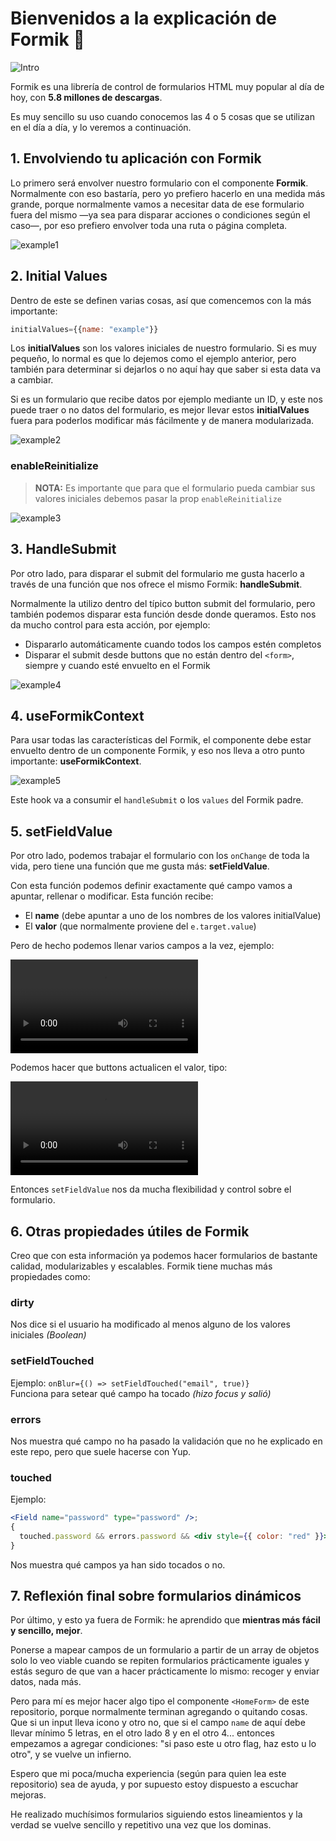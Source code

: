 # Bienvenidos a la explicación de Formik 🚀

![Intro](./src/app/assets/intro.png)

Formik es una librería de control de formularios HTML muy popular al día de hoy, con **5.8 millones de descargas**.

Es muy sencillo su uso cuando conocemos las 4 o 5 cosas que se utilizan en el día a día, y lo veremos a continuación.

## 1. Envolviendo tu aplicación con Formik

Lo primero será envolver nuestro formulario con el componente **Formik**.  
Normalmente con eso bastaría, pero yo prefiero hacerlo en una medida más grande, porque normalmente vamos a necesitar data de ese formulario fuera del mismo —ya sea para disparar acciones o condiciones según el caso—, por eso prefiero envolver toda una ruta o página completa.

![example1](./src/app/assets/example1.png)

## 2. Initial Values

Dentro de este se definen varias cosas, así que comencemos con la más importante:

```jsx
initialValues={{name: "example"}}
```

Los **initialValues** son los valores iniciales de nuestro formulario. Si es muy pequeño, lo normal es que lo dejemos como el ejemplo anterior, pero también para determinar si dejarlos o no aquí hay que saber si esta data va a cambiar.

Si es un formulario que recibe datos por ejemplo mediante un ID, y este nos puede traer o no datos del formulario, es mejor llevar estos **initialValues** fuera para poderlos modificar más fácilmente y de manera modularizada.

![example2](./src/app/assets/example_initialValues.png)

### enableReinitialize

> **NOTA:** Es importante que para que el formulario pueda cambiar sus valores iniciales debemos pasar la prop `enableReinitialize`

![example3](./src/app/assets/example_enableReinitialize.png)

## 3. HandleSubmit

Por otro lado, para disparar el submit del formulario me gusta hacerlo a través de una función que nos ofrece el mismo Formik: **handleSubmit**.

Normalmente la utilizo dentro del típico button submit del formulario, pero también podemos disparar esta función desde donde queramos. Esto nos da mucho control para esta acción, por ejemplo:

- Dispararlo automáticamente cuando todos los campos estén completos
- Disparar el submit desde buttons que no están dentro del `<form>`, siempre y cuando esté envuelto en el Formik

![example4](./src/app/assets/example_handleSubmit.png)

## 4. useFormikContext

Para usar todas las características del Formik, el componente debe estar envuelto dentro de un componente Formik, y eso nos lleva a otro punto importante: **useFormikContext**.

![example5](./src/app/assets/example_useFormikContext.png)

Este hook va a consumir el `handleSubmit` o los `values` del Formik padre.

## 5. setFieldValue

Por otro lado, podemos trabajar el formulario con los `onChange` de toda la vida, pero tiene una función que me gusta más: **setFieldValue**.

Con esta función podemos definir exactamente qué campo vamos a apuntar, rellenar o modificar. Esta función recibe:

- El **name** (debe apuntar a uno de los nombres de los valores initialValue)
- El **valor** (que normalmente proviene del `e.target.value`)

Pero de hecho podemos llenar varios campos a la vez, ejemplo:

![example6](./src/app/assets/example_diferents_inputs.mov)

Podemos hacer que buttons actualicen el valor, tipo:

![example7](./src/app/assets/example_numbers.mov)

Entonces `setFieldValue` nos da mucha flexibilidad y control sobre el formulario.

## 6. Otras propiedades útiles de Formik

Creo que con esta información ya podemos hacer formularios de bastante calidad, modularizables y escalables. Formik tiene muchas más propiedades como:

### dirty

Nos dice si el usuario ha modificado al menos alguno de los valores iniciales _(Boolean)_

### setFieldTouched

Ejemplo: `onBlur={() => setFieldTouched("email", true)}`  
Funciona para setear qué campo ha tocado _(hizo focus y salió)_

### errors

Nos muestra qué campo no ha pasado la validación que no he explicado en este repo, pero que suele hacerse con Yup.

### touched

Ejemplo:

```jsx
<Field name="password" type="password" />;
{
  touched.password && errors.password && <div style={{ color: "red" }}>{errors.password}</div>;
}
```

Nos muestra qué campos ya han sido tocados o no.

## 7. Reflexión final sobre formularios dinámicos

Por último, y esto ya fuera de Formik: he aprendido que **mientras más fácil y sencillo, mejor**.

Ponerse a mapear campos de un formulario a partir de un array de objetos solo lo veo viable cuando se repiten formularios prácticamente iguales y estás seguro de que van a hacer prácticamente lo mismo: recoger y enviar datos, nada más.

Pero para mí es mejor hacer algo tipo el componente `<HomeForm>` de este repositorio, porque normalmente terminan agregando o quitando cosas. Que si un input lleva icono y otro no, que si el campo `name` de aquí debe llevar mínimo 5 letras, en el otro lado 8 y en el otro 4... entonces empezamos a agregar condiciones: "si paso este u otro flag, haz esto u lo otro", y se vuelve un infierno.

Espero que mi poca/mucha experiencia (según para quien lea este repositorio) sea de ayuda, y por supuesto estoy dispuesto a escuchar mejoras.

He realizado muchísimos formularios siguiendo estos lineamientos y la verdad se vuelve sencillo y repetitivo una vez que los dominas.
